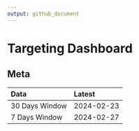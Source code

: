 ```yaml
---
output: github_document
---
```


# Targeting Dashboard



## Meta


|Data           |Latest     |
|:--------------|:----------|
|30 Days Window |2024-02-23 |
|7 Days Window  |2024-02-27 |
